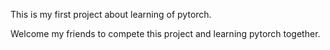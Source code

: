 This is my first project about learning of pytorch.

Welcome my friends to compete this project
and learning pytorch together.